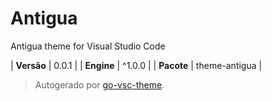 # Antigua

Antigua theme for Visual Studio Code

| **Versão** | 0.0.1 |
| **Engine** | ^1.0.0 |
| **Pacote** | theme-antigua |

> Autogerado por [go-vsc-theme](https://github.com/natalbu/go-vsc-theme).
